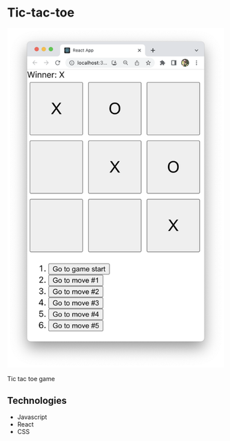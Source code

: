# Tic-tac-toe

![Project Image](resources/project.png)

Tic tac toe game

## Technologies

- Javascript
- React
- CSS

